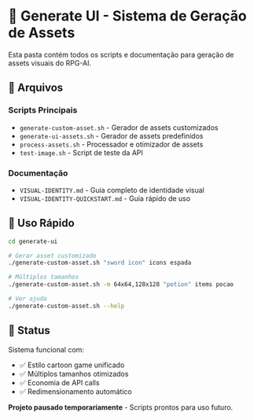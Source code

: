 # 🎨 Generate UI - Sistema de Geração de Assets

Esta pasta contém todos os scripts e documentação para geração de assets visuais do RPG-AI.

## 📁 Arquivos

### Scripts Principais

- `generate-custom-asset.sh` - Gerador de assets customizados
- `generate-ui-assets.sh` - Gerador de assets predefinidos
- `process-assets.sh` - Processador e otimizador de assets
- `test-image.sh` - Script de teste da API

### Documentação

- `VISUAL-IDENTITY.md` - Guia completo de identidade visual
- `VISUAL-IDENTITY-QUICKSTART.md` - Guia rápido de uso

## 🚀 Uso Rápido

```bash
cd generate-ui

# Gerar asset customizado
./generate-custom-asset.sh "sword icon" icons espada

# Múltiplos tamanhos
./generate-custom-asset.sh -m 64x64,128x128 "potion" items pocao

# Ver ajuda
./generate-custom-asset.sh --help
```

## 🎯 Status

Sistema funcional com:

- ✅ Estilo cartoon game unificado
- ✅ Múltiplos tamanhos otimizados
- ✅ Economia de API calls
- ✅ Redimensionamento automático

**Projeto pausado temporariamente** - Scripts prontos para uso futuro.
